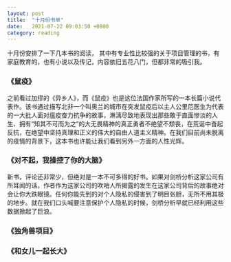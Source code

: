 ```yaml
---
layout: post
title:  "十月份书单"
date:   2021-07-22 09:03:50 +0800
category: reading
---
```


十月份安排了一下几本书的阅读， 其中有专业性比较强的关于项目管理的书，有家庭教育的，也有小说以及传记，内容依旧五花八门，但都非常的吸引我。

### 《鼠疫》

之前看过加缪的《异乡人》，而《鼠疫》也是这位法国作家所写的一本长篇小说代表作。该书通过描写北非一个叫奥兰的城市在突发鼠疫后以主人公里厄医生为代表的一大批人面对瘟疫奋力抗争的故事，淋漓尽致地表现出那些敢于直面惨淡的人生、拥有“知其不可而为之”的大无畏精神的真正勇者不绝望不颓丧，在荒诞中奋起反抗，在绝望中坚持真理和正义的伟大的自由人道主义精神。在我们目前尚未脱离的疫情的背景下，这本书也许能让我们看到另外一方面的人性光辉。

### 《对不起，我操控了你的大脑》

新书，评论还非常少，但绝对是一本不可多得的好书。如果对剑桥分析这家公司有所耳闻的话，作者作为这家公司的吹哨人所揭露的发生在这家公司背后的故事绝对会让你大跌眼镜。任何你能先到的对个人隐私的侵害到了明目张胆，无所不用其极的地步。就在我们口头喊要注意保护个人隐私的时候，剑桥分析早就已经利用这些数据掀起了巨浪。 

### 《独角兽项目》

### 《和女儿一起长大》
